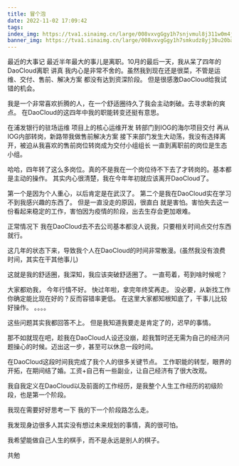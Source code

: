 ```yaml
---
title: 冒个泡
date: 2022-11-02 17:09:42
tags:
index_img: https://tva1.sinaimg.cn/large/008vxvgGgy1h7snjvmul8j311w0m4ju7.jpg
banner_img: https://tva1.sinaimg.cn/large/008vxvgGgy1h7smkudz8yj30u20baglx.jpg
---
```

最近的大事记
最近半年最大的事儿是离职。10月的最后一天，我从呆了四年的DaoCloud离职
讲真 我内心是非常不舍的。虽然我到现在还是很菜，不管是运维、交付、售前、解决方案 都没有达到资深阶段。
但是很感激DaoCloud给我试错的机会。

我是一个非常喜欢折腾的人，在一个舒适圈待久了我会主动刺破。去寻求新的爽点。
在DaoCloud的这四年中我的职能转变还挺有意思。

在浦发银行的驻场运维
项目上的核心运维开发
转部门到IOG的海尔项目交付
再从IOG内部转岗，新路带我做售前解决方案
接下来部门发生大动荡，我没有选择离开，被迫从我喜欢的售前岗位转岗成为交付小组组长
一直到离职前的岗位是生态小组。

哈哈，四年转了这么多岗位。真的不是我在一个岗位待不下去了才转岗的。基本都是主动的操作。
其实内心很清楚，我在今年年初就应该离开DaoCloud了。


第一个是因为个人重心，以后肯定是在武汉了。
第二个是我在DaoCloud实在学习不到我感兴趣的东西了。
但是一直没走的原因，很直白 就是害怕。害怕失去这一份看起来稳定的工作，害怕因为疫情的阶段，出去生存会更加艰难。

正常情况下 我在DaoCloud去不去公司基本都没人说我，只要相关时间点交付东西就行。

这几年的状态下来，导致我个人在DaoCloud的时间非常散漫。(虽然我没有浪费时间，其实在干其他事儿)

这就是我的舒适圈，我深知，我应该突破舒适圈了。
一直苟着，苟到啥时候呢？

大家都劝我，
今年行情不好。
快过年啦，拿完年终奖再走。
没必要，从新找工作你确定能比现在好的？反而容错率更低。
在这里大家都知根知底了，干事儿比较好操作。
。。。。

这些问题其实我都回答不上。
但是我知道我要走是肯定了的，迟早的事情。

那不如就现在吧，趁我在DaoCloud人设还没崩，趁我暂时还无需为自己的经济问题操心的时候。迈出这一步，甚至可以休息一段时间。

在DaoCloud这段时间我完成了我个人的很多关键节点。
工作职能的转型，眼界的开拓，在期间结了婚。工资+自己有一些副业，让自己经济有了很大改观。

我自我定义在DaoCloud以及前面的工作经历，是我整个人生工作经历的初级阶段，也是第一个阶段。

我现在需要好好思考一下 我的下一个阶段路怎么走。

我发现身边很多人其实没有想过未来规划的事情，真的很可怕。

我希望能做自己人生的棋手，而不是永远是别人的棋子。

共勉